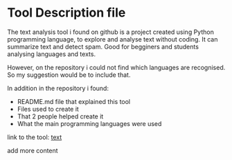 # Tool Description file
The text analysis tool i found on github is a project created using Python programming language, to explore and analyse text without coding. It can summarize text and detect spam. Good for begginers and students analysing languages and texts.

However, on the repository i could not find which languages are recognised. So my suggestion would be to include that.

In addition in the repository i found:
- README.md file that explained this tool
- Files used to create it
- That 2 people helped create it
- What the main programming languages were used

link to the tool: [text](https://github.com/prakharrathi25/Text-Analytics-Tool)

add more content